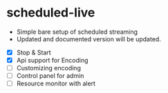 # scheduled-live
- Simple bare setup of scheduled streaming
- Updated and documented version will be updated.
* [x] Stop & Start 
* [x] Api support for Encoding 
* [ ] Customizing encoding
* [ ] Control panel for admin
* [ ] Resource monitor with alert